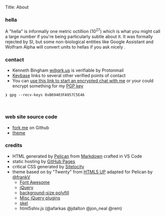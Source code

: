 Title: About

<script type="text/javascript">
  badge = document.getElementById("badge");
  badge.innerHTML = '<img height=111 width=111 style="border-radius: 50%;" src=https://graph.facebook.com/748526162/picture?type=large>';
  badge.className = "fas fa-none";

  icon = document.getElementsByClassName("icon");
  for (i = 0; i < icon.length; i++) {
    icon[i].style.opacity = "0.7";
  }

  title = document.getElementById("pageTitle");
  title.style.paddingTop = "2em";
</script>

### hella

A "hella" is informally one metric octillion (10<sup>27</sup>) which is what you might call a large number if you're being particularly subtle about it. It was formally rejected by SI, but some non-biological entities like Google Assistant and Wolfram Alpha will convert units to hellas if you ask nicely <i class="fa fa-smile-o"></i>.

### contact

- Kenneth Bingham <w@qrk.us> is verifiable by Protonmail
- [Keybase](https://keybase.io/kourier) links to several other verified points of contact
- You can [use this link to start an encrypted chat with me](https://keybase.io/kourier/chat) or your could encrypt something for my [PGP key](/blob/kourier-pgp-0xB69403FA957C5E46.asc)

```shell
❯ gpg --recv-keys 0xB69403FA957C5E46
```

</br>

<!--
- You can grant privileges to my [Secure Shell (SSH)](/blob/kourier-ssh-id_rsa.pub) identity

        #!shell
        curl -s {{ SITEURL }}/blob/kourier-ssh-id_rsa.pub >> .ssh/authorized_keys
-->

### web site source code

- [fork me](https://github.com/qrkourier/qrkourier.github.io) on Github
- [theme](https://github.com/qrkourier/twenty-pelican-html5up)

### credits

- HTML generated by [Pelican](https://getpelican.com/) from [Markdown](https://daringfireball.net/projects/markdown/) crafted in VS Code
- static hosting by [GitHub Pages](https://github.com/qrkourier/qrkourier.github.io)
- critical CSS generated by [Sitelocity](https://www.sitelocity.com/critical-path-css-generator)
- theme based on by "Twenty" from [HTML5 UP](http://html5up.net) adapted for Pelican by [@frankV](https://github.com/frankV/twenty-pelican-html5up)
  - [Font Awesome](http://fortawesome.github.com/Font-Awesome/)
  - [jQuery](jquery.com)
  - [background-size polyfill](https://github.com/louisremi/background-size-polyfill)
  - [Misc jQuery plugins](n33.co)
  - [skel](n33.co)
  - html5shiv.js (@afarkas @jdalton @jon_neal @rem)
